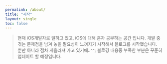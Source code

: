 ```yaml
---
permalink: /about/
title: "시작"
layout: single
toc: false
---
```

> 현재 iOS개발자로 일하고 있고, iOS에 대해 혼자 공부하는 공간 입니다. 개발 중 겪는 문제점을 남겨 놓을 필요성이 느껴지기 시작해서 블로그를 시작했습니다. 뿐만 아니라 점차 게을러져 가고 있기에..^^; 블로깅 내용중 부족한 부분은 꾸준히 업데이트 할 예정입니다.
